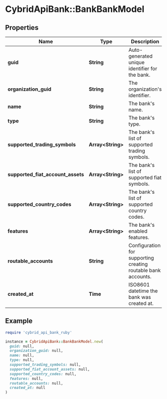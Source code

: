 # CybridApiBank::BankBankModel

## Properties

| Name | Type | Description | Notes |
| ---- | ---- | ----------- | ----- |
| **guid** | **String** | Auto-generated unique identifier for the bank. |  |
| **organization_guid** | **String** | The organization&#39;s identifier. |  |
| **name** | **String** | The bank&#39;s name. |  |
| **type** | **String** | The bank&#39;s type. |  |
| **supported_trading_symbols** | **Array&lt;String&gt;** | The bank&#39;s list of supported trading symbols. | [optional] |
| **supported_fiat_account_assets** | **Array&lt;String&gt;** | The bank&#39;s list of supported fiat symbols. | [optional] |
| **supported_country_codes** | **Array&lt;String&gt;** | The bank&#39;s list of supported country codes. | [optional] |
| **features** | **Array&lt;String&gt;** | The bank&#39;s enabled features. |  |
| **routable_accounts** | **String** | Configuration for supporting creating routable bank accounts. | [optional] |
| **created_at** | **Time** | ISO8601 datetime the bank was created at. |  |

## Example

```ruby
require 'cybrid_api_bank_ruby'

instance = CybridApiBank::BankBankModel.new(
  guid: null,
  organization_guid: null,
  name: null,
  type: null,
  supported_trading_symbols: null,
  supported_fiat_account_assets: null,
  supported_country_codes: null,
  features: null,
  routable_accounts: null,
  created_at: null
)
```

